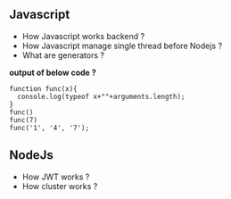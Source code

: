 
Javascript
-----------
* How Javascript works backend ?
* How Javascript manage single thread before Nodejs ?
* What are generators ?

<b>output of below code ?</b>
   
    function func(x){
      console.log(typeof x+""+arguments.length);
    }
    func()
    func(7)
    func('1', '4', '7');




NodeJs
-----------
* How JWT works ?
* How cluster works ?

